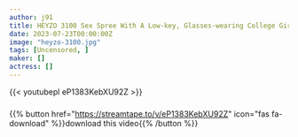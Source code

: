 ```yaml
---
author: j91
title: HEYZO 3100 Sex Spree With A Low-key, Glasses-wearing College Girl! – Mami Tamiya
date: 2023-07-23T00:00:00Z
image: "heyzo-3100.jpg"
tags: [Uncensored, ]
maker: []
actress: []
---
```



{{< youtubepl eP1383KebXU92Z >}}
###

{{% button href="https://streamtape.to/v/eP1383KebXU92Z" icon="fas fa-download" %}}download this video{{% /button %}}

